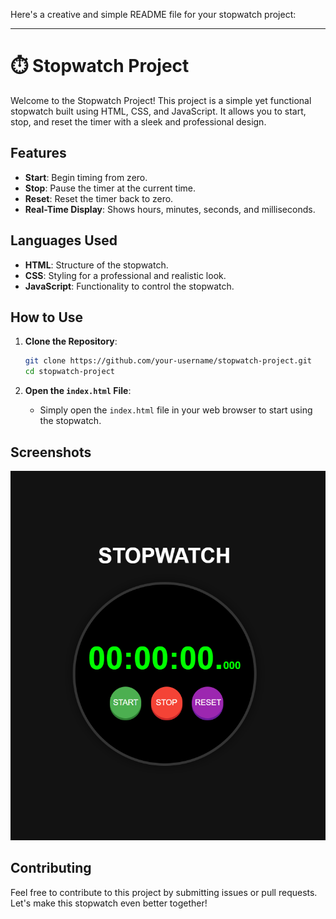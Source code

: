 Here's a creative and simple README file for your stopwatch project:

---

# ⏱️ Stopwatch Project

Welcome to the Stopwatch Project! This project is a simple yet functional stopwatch built using HTML, CSS, and JavaScript. It allows you to start, stop, and reset the timer with a sleek and professional design.

## Features

- **Start**: Begin timing from zero.
- **Stop**: Pause the timer at the current time.
- **Reset**: Reset the timer back to zero.
- **Real-Time Display**: Shows hours, minutes, seconds, and milliseconds.

## Languages Used

- **HTML**: Structure of the stopwatch.
- **CSS**: Styling for a professional and realistic look.
- **JavaScript**: Functionality to control the stopwatch.

## How to Use

1. **Clone the Repository**:
   ```bash
   git clone https://github.com/your-username/stopwatch-project.git
   cd stopwatch-project
   ```

2. **Open the `index.html` File**:
   - Simply open the `index.html` file in your web browser to start using the stopwatch.

## Screenshots

![Project Screenshot](Stopwatchimage.png)

## Contributing

Feel free to contribute to this project by submitting issues or pull requests. Let's make this stopwatch even better together!


